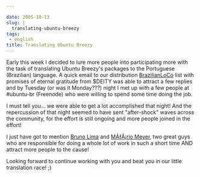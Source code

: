 ```yaml
---

date: 2005-10-13
slug: |
  translating-ubuntu-breezy
tags:
 - english
title: Translating Ubuntu Breezy
---
```


Early this week I decided to lure more people into participating more
with the task of translating Ubuntu Breezy's packages to the Portuguese
(Brazilian) language. A quick email to our distribution
[BrazilianLoCo](mailto:%20ubuntu-br@lists.ubuntu.com) list with promises
of eternal gratitude from \$DEITY was able to attract a few replies and
by Tuesday (or was it Monday???) night I met up with a few people at
\#ubuntu-br (Freenode) who were willing to spend some time doing the
job.

I must tell you... we were able to get a lot accomplished that night!
And the repercussion of that night seemed to have sent "after-shock"
waves across the community, for the effort is still ongoing and more
people joined in the effort!

I just have got to mention [Bruno
Lima](https://launchpad.net/people/bslima19) and [MÃƒÂ¡rio
Meyer](https://launchpad.net/people/mariomeyer), two great guys who are
responsible for doing a whole lot of work in such a short time AND
attract more people to the cause!

Looking forward to continue working with you and beat you in our little
translation race! ;)
